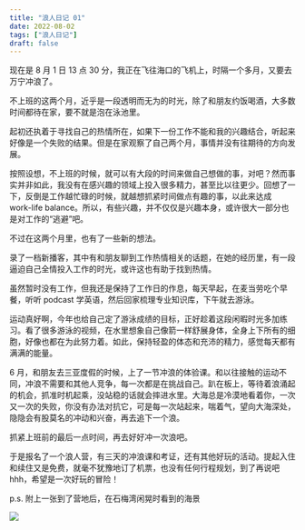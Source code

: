 ```yaml
---
title: "浪人日记 01"
date: 2022-08-02
tags: ["浪人日记"]
draft: false
---
```


现在是 8 月 1 日 13 点 30 分，我正在飞往海口的飞机上，时隔一个多月，又要去万宁冲浪了。

不上班的这两个月，近乎是一段透明而无为的时光，除了和朋友约饭喝酒，大多数时间都待在家，要不就是泡在泳池里。

起初还执着于寻找自己的热情所在，如果下一份工作不能和我的兴趣结合，听起来好像是一个失败的结果。但是在家观察了自己两个月，事情并没有往期待的方向发展。

按照设想，不上班的时候，就可以有大段的时间来做自己想做的事，对吧？然而事实并非如此，我没有在感兴趣的领域上投入很多精力，甚至比以往更少。回想了一下，反倒是工作越忙碌的时候，就越想抓紧时间做点有趣的事，以此来达成 work-life balance。所以，有些兴趣，并不仅仅是兴趣本身，或许很大一部分也是对工作的“逃避”吧。

不过在这两个月里，也有了一些新的想法。

录了一档新播客，其中有和朋友聊到工作热情相关的话题，在她的经历里，有一段逼迫自己全情投入工作的时光，或许这也有助于找到热情。

虽然暂时没有工作，但我还是保持了工作日的作息，每天早起，在麦当劳吃个早餐，听听 podcast 学英语，然后回家梳理专业知识库，下午就去游泳。

运动真好啊，今年也给自己定了游泳成绩的目标，正好趁着这段闲暇时光多加练习。看了很多游泳的视频，在水里想象自己像箭一样舒展身体，全身上下所有的细胞，好像也都在为此努力着。如此，保持轻盈的体态和充沛的精力，感觉每天都有满满的能量。

6 月，和朋友去三亚度假的时候，上了一节冲浪的体验课。和以往接触的运动不同，冲浪不需要和其他人竞争，每一次都是在挑战自己。趴在板上，等待着浪涌起的机会，抓准时机起乘，没站稳的话就会摔进水里。大海总是冷漠地看着你，一次又一次的失败，你没有办法对抗它，可是每一次站起来，喘着气，望向大海深处，隐隐会有股莫名的冲动和兴奋，再去追下一个浪。

抓紧上班前的最后一点时间，再去好好冲一次浪吧。

于是报名了一个浪人营，有三天的冲浪课和考证，还有其他好玩的活动。提起入住和续住又是免费，就毫不犹豫地订了机票，也没有任何行程规划，到了再说吧hhh，希望是一次好玩的冒险！

p.s. 附上一张到了营地后，在石梅湾闲晃时看到的海景

![](https://flomo.oss-cn-shanghai.aliyuncs.com/file/2022-08-02/16276/1659409061_VIbIXT07_25ab8a052609e6af3249d31397e633d0.jpg?OSSAccessKeyId=LTAI4G9PcaGksWVKCPrE1TVL&Expires=1659495470&Signature=xxMFOxH9C5KdUPTTvvODWhOXYJQ%3D)